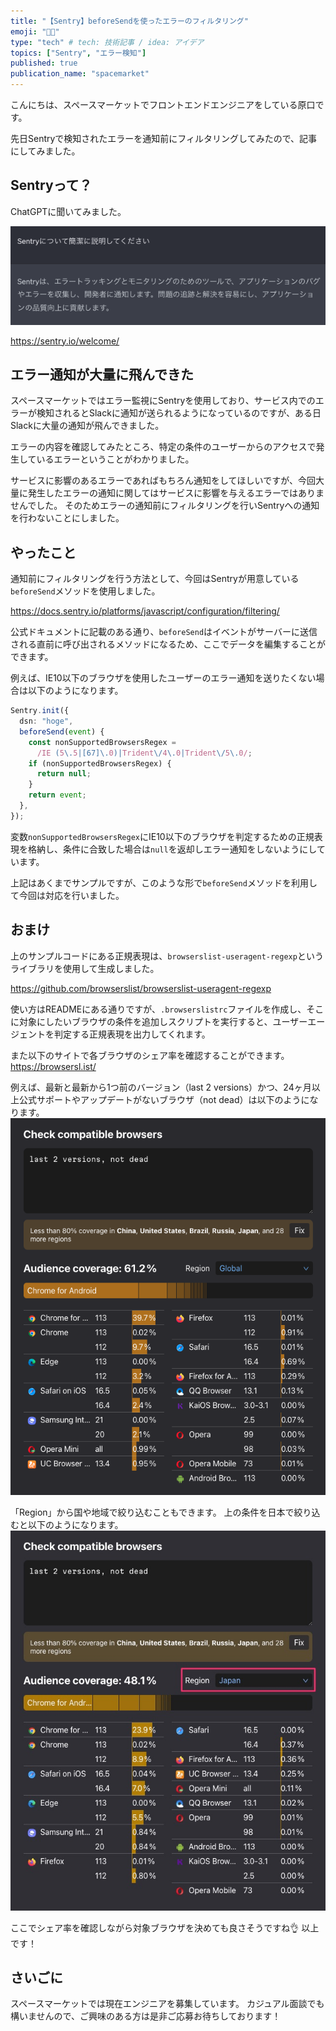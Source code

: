 ```yaml
---
title: "【Sentry】beforeSendを使ったエラーのフィルタリング"
emoji: "🧑‍🏫"
type: "tech" # tech: 技術記事 / idea: アイデア
topics: ["Sentry", "エラー検知"]
published: true
publication_name: "spacemarket"
---
```


こんにちは、スペースマーケットでフロントエンドエンジニアをしている原口です。

先日Sentryで検知されたエラーを通知前にフィルタリングしてみたので、記事にしてみました。

## Sentryって？

ChatGPTに聞いてみました。

![](/images/a82aa7fe047c93/about-sentry.png)

https://sentry.io/welcome/

## エラー通知が大量に飛んできた

スペースマーケットではエラー監視にSentryを使用しており、サービス内でのエラーが検知されるとSlackに通知が送られるようになっているのですが、ある日Slackに大量の通知が飛んできました。

エラーの内容を確認してみたところ、特定の条件のユーザーからのアクセスで発生しているエラーということがわかりました。

サービスに影響のあるエラーであればもちろん通知をしてほしいですが、今回大量に発生したエラーの通知に関してはサービスに影響を与えるエラーではありませんでした。
そのためエラーの通知前にフィルタリングを行いSentryへの通知を行わないことにしました。

## やったこと

通知前にフィルタリングを行う方法として、今回はSentryが用意している`beforeSend`メソッドを使用しました。

https://docs.sentry.io/platforms/javascript/configuration/filtering/

公式ドキュメントに記載のある通り、`beforeSend`はイベントがサーバーに送信される直前に呼び出されるメソッドになるため、ここでデータを編集することができます。

例えば、IE10以下のブラウザを使用したユーザーのエラー通知を送りたくない場合は以下のようになります。

```ts
Sentry.init({
  dsn: "hoge",
  beforeSend(event) {
    const nonSupportedBrowsersRegex =
      /IE (5\.5|[67]\.0)|Trident\/4\.0|Trident\/5\.0/;
    if (nonSupportedBrowsersRegex) {
      return null;
    }
    return event;
  },
});
```

変数`nonSupportedBrowsersRegex`にIE10以下のブラウザを判定するための正規表現を格納し、条件に合致した場合は`null`を返却しエラー通知をしないようにしています。

上記はあくまでサンプルですが、このような形で`beforeSend`メソッドを利用して今回は対応を行いました。

## おまけ

上のサンプルコードにある正規表現は、`browserslist-useragent-regexp`というライブラリを使用して生成しました。

https://github.com/browserslist/browserslist-useragent-regexp

使い方はREADMEにある通りですが、`.browserslistrc`ファイルを作成し、そこに対象にしたいブラウザの条件を追加しスクリプトを実行すると、ユーザーエージェントを判定する正規表現を出力してくれます。

また以下のサイトで各ブラウザのシェア率を確認することができます。
https://browsersl.ist/

例えば、最新と最新から1つ前のバージョン（last 2 versions）かつ、24ヶ月以上公式サポートやアップデートがないブラウザ（not dead）は以下のようになります。
![](/images/a82aa7fe047c93/browserslist1.png)

「Region」から国や地域で絞り込むこともできます。
上の条件を日本で絞り込むと以下のようになります。
![](/images/a82aa7fe047c93/browserslist2.jpg)

ここでシェア率を確認しながら対象ブラウザを決めても良さそうですね👌
以上です！

## さいごに

スペースマーケットでは現在エンジニアを募集しています。
カジュアル面談でも構いませんので、ご興味のある方は是非ご応募お待ちしております！
